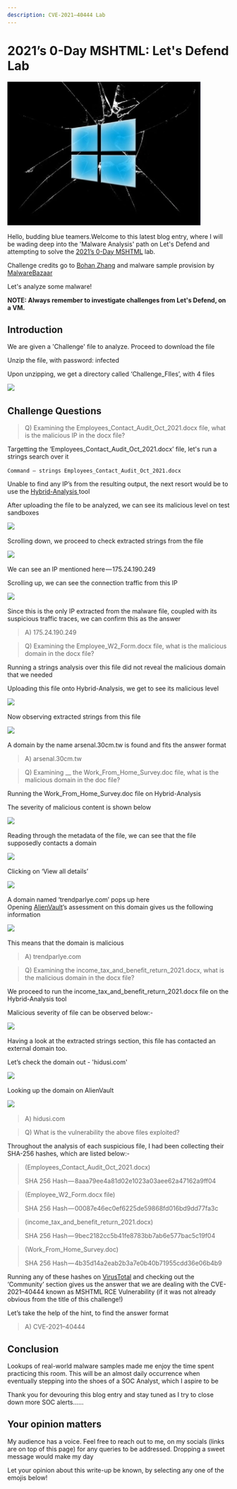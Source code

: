 ```yaml
---
description: CVE-2021–40444 Lab
---
```


# 2021’s 0-Day MSHTML: Let's Defend Lab

![](<../.gitbook/assets/1 (2) (1).png>)

Hello, budding blue teamers.Welcome to this latest blog entry, where I will be wading deep into the 'Malware Analysis' path on Let's Defend and attempting to solve the [2021’s 0-Day MSHTML](https://app.letsdefend.io/malwareanalysis/analysis/mshtml/) lab.

Challenge credits go to [Bohan Zhang](https://www.linkedin.com/in/bohan-zhang-078751137/) and malware sample provision by [MalwareBazaar](https://bazaar.abuse.ch)

Let's analyze some malware!

**NOTE: Always remember to investigate challenges from Let's Defend, on a VM.**

## Introduction

We are given a 'Challenge' file to analyze. Proceed to download the file

Unzip the file, with password: infected

Upon unzipping, we get a directory called ‘Challenge\_FIles’, with 4 files

&#x20;                                              ![](https://cdn-images-1.medium.com/max/1000/1\*tUSRyN1oH25P0-Ali9WHJw.png)

## Challenge Questions

> Q) Examining the Employees\_Contact\_Audit\_Oct\_2021.docx file, what is the malicious IP in the docx file?

Targetting the ‘Employees\_Contact\_Audit\_Oct\_2021.docx’ file, let's run a strings search over it

`Command — strings Employees_Contact_Audit_Oct_2021.docx`

Unable to find any IP’s from the resulting output, the next resort would be to use the [Hybrid-Analysis ](https://www.hybrid-analysis.com)tool

After uploading the file to be analyzed, we can see its malicious level on test sandboxes

&#x20;                                                ![](https://cdn-images-1.medium.com/max/1000/1\*m\_rFKA-ARXoU\_q45pzUjtA.png)

Scrolling down, we proceed to check extracted strings from the file 

&#x20;                                                ![](https://cdn-images-1.medium.com/max/1000/1\*zHYBVxFtiSHO1ZM7A7pHmQ.png)

We can see an IP mentioned here — 175.24.190.249

Scrolling up, we can see the connection traffic from this IP

&#x20;                                                ![](https://cdn-images-1.medium.com/max/1000/1\*qyLNNKOmohyzd\_x0a78F7g.png)

Since this is the only IP extracted from the malware file, coupled with its suspicious traffic traces, we can confirm this as the answer

> A) 175.24.190.249

> Q) Examining the Employee\_W2\_Form.docx file, what is the malicious domain in the docx file?

Running a strings analysis over this file did not reveal the malicious domain that we needed

Uploading this file onto Hybrid-Analysis, we get to see its malicious level

&#x20;                                        ![](https://cdn-images-1.medium.com/max/1000/1\*\_ua-FRuDZw3ycPaGacg9Tw.png)

Now observing extracted strings from this file 

&#x20;                                          ![](https://cdn-images-1.medium.com/max/1000/1\*Ps4LREw9O3z1X7zc-OjEjQ.png)

A domain by the name arsenal.30cm.tw is found and fits the answer format

> A) arsenal.30cm.tw

> Q) Examining __ the Work\_From\_Home\_Survey.doc file, what is the malicious domain in the doc file?

Running the Work\_From\_Home\_Survey.doc file on Hybrid-Analysis&#x20;

The severity of malicious content is shown below

&#x20;                                   ![](https://cdn-images-1.medium.com/max/1000/1\*1Kt8vuQoWxFmXrrMHj\_1YA.png)

Reading through the metadata of the file, we can see that the file supposedly contacts a domain

&#x20;                                     ![](https://cdn-images-1.medium.com/max/1000/1\*GrNE8pqQ\_rV5ngCLRJp0xw.png)

Clicking on ‘View all details’

&#x20;                                      ![](https://cdn-images-1.medium.com/max/1000/1\*rI8YE5YnfLcCDl1Xla28VQ.png)

A domain named ‘trendparlye.com’ pops up here\
Opening [AlienVault](https://otx.alienvault.com)’s assessment on this domain gives us the following information

&#x20;                                         ![](https://cdn-images-1.medium.com/max/1000/1\*MoM33HV7ggOtZOufybcWmQ.png)

This means that the domain is malicious

> A) trendparlye.com

> Q) Examining the income\_tax\_and\_benefit\_return\_2021.docx, what is the malicious domain in the docx file?

We proceed to run the income\_tax\_and\_benefit\_return\_2021.docx file on the Hybrid-Analysis tool

Malicious severity of file can be observed below:-

&#x20;                                            ![](https://cdn-images-1.medium.com/max/1000/1\*EPmZ5J8sAjz0nrZvCB8WzA.png)

Having a look at the extracted strings section, this file has contacted an external domain too.

Let’s check the domain out - 'hidusi.com'

&#x20;                                            ![](https://cdn-images-1.medium.com/max/1000/1\*qJz5W4RljH3HFN0xBKD9Jw.png)

Looking up the domain on AlienVault 

&#x20;                                            ![](https://cdn-images-1.medium.com/max/1000/1\*qa-4VQlcmVS-0aSL6LLr-A.png)

> A) hidusi.com

> Q) What is the vulnerability the above files exploited?

Throughout the analysis of each suspicious file, I had been collecting their SHA-256 hashes, which are listed below:-

> (Employees\_Contact\_Audit\_Oct\_2021.docx)
>
> SHA 256 Hash — 8aaa79ee4a81d02e1023a03aee62a47162a9ff04

> (Employee\_W2\_Form.docx file)
>
> SHA 256 Hash — 00087e46ec0ef6225de59868fd016bd9dd77fa3c

> (income\_tax\_and\_benefit\_return\_2021.docx)
>
> SHA 256 Hash — 9bec2182cc5b41fe8783bb7ab6e577bac5c19f04

> (Work\_From\_Home\_Survey.doc)
>
> SHA 256 Hash — 4b35d14a2eab2b3a7e0b40b71955cdd36e06b4b9

Running any of these hashes on [VirusTotal](https://www.virustotal.com/gui/home/upload) and checking out the ‘Community’ section gives us the answer that we are dealing with the CVE-2021–40444 known as MSHTML RCE Vulnerability (if it was not already obvious from the title of this challenge!)

Let’s take the help of the hint, to find the answer format

> A) CVE-2021–40444

## Conclusion

Lookups of real-world malware samples made me enjoy the time spent practicing this room. This will be an almost daily occurrence when eventually stepping into the shoes of a SOC Analyst, which I aspire to be

Thank you for devouring this blog entry and stay tuned as I try to close down more SOC alerts……

## Your opinion matters

My audience has a voice. Feel free to reach out to me, on my socials (links are on top of this page) for any queries to be addressed. Dropping a sweet message would make my day

Let your opinion about this write-up be known, by selecting any one of the emojis below!
